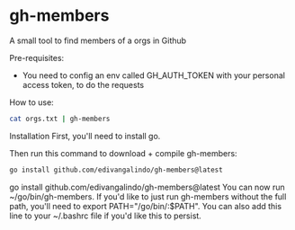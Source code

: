 # gh-members
A small tool to find members of a orgs in Github

Pre-requisites:

* You need to config an env called GH_AUTH_TOKEN with your personal access token, to do the requests

How to use:

```bash
cat orgs.txt | gh-members
```

Installation
First, you'll need to install go.

Then run this command to download + compile gh-members:

```bash
go install github.com/edivangalindo/gh-members@latest
```

go install github.com/edivangalindo/gh-members@latest
You can now run ~/go/bin/gh-members. If you'd like to just run gh-members without the full path, you'll need to export PATH="/go/bin/:$PATH". You can also add this line to your ~/.bashrc file if you'd like this to persist.

